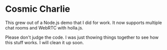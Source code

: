Cosmic Charlie
==============

This grew out of a Node.js demo that I did for work.  It now supports multiple chat rooms and WebRTC with holla.js.  

Please don't judge the code.  I was just thowing things together to see how this stuff works.  I will clean it up soon.  

